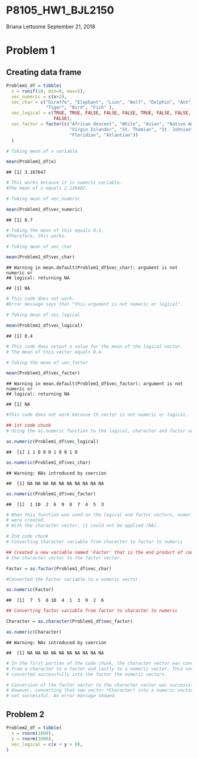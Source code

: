 P8105\_HW1\_BJL2150
================
Briana Lettsome
September 21, 2018

Problem 1
=========

Creating data frame
-------------------

``` r
Problem1_df = tibble(
  x = runif(10, min=0, max=5), 
  vec_numeric = c(x>2),
  vec_char = c("Giraffe", "Elephant", "Lion", "Wolf", "Dolphin", "Ant", "Dog", 
               "Tiger", "Bird", "Fish" ),
  vec_logical = c(TRUE, TRUE, FALSE, FALSE, FALSE, TRUE, FALSE, FALSE, TRUE, 
                  FALSE),
  vec_factor = factor(c("African descent", "White", "Asian", "Native American", 
                        "Virgin Islander", "St. Thomian", "St. Johnian", "Crucian", 
                        "Floridian", "Atlantian"))
  )
```

``` r
# Taking mean of x variable

mean(Problem1_df$x)
```

    ## [1] 3.187647

``` r
# This works because it is numeric variable. 
#The mean of x equals 2.136482.
```

``` r
# Taking mean of vec_numeric

mean(Problem1_df$vec_numeric)
```

    ## [1] 0.7

``` r
# Taking the mean of this equals 0.3. 
#Therefore, this works.
```

``` r
# Taking mean of vec_char

mean(Problem1_df$vec_char)
```

    ## Warning in mean.default(Problem1_df$vec_char): argument is not numeric or
    ## logical: returning NA

    ## [1] NA

``` r
# This code does not work. 
#Error message says that "this argument is not numeric or logical".
```

``` r
# Taking mean of vec_logical

mean(Problem1_df$vec_logical)
```

    ## [1] 0.4

``` r
# This code does output a value for the mean of the logical vector.
# The mean of this vector equals 0.4.
```

``` r
# Taking the mean of vec_factor

mean(Problem1_df$vec_factor)
```

    ## Warning in mean.default(Problem1_df$vec_factor): argument is not numeric or
    ## logical: returning NA

    ## [1] NA

``` r
#This code does not work becasue th vector is not numeric or logical.
```

``` r
## 1st code chunk
# Using the as.numeric function to the logical, character and factor vectors.

as.numeric(Problem1_df$vec_logical)
```

    ##  [1] 1 1 0 0 0 1 0 0 1 0

``` r
as.numeric(Problem1_df$vec_char)
```

    ## Warning: NAs introduced by coercion

    ##  [1] NA NA NA NA NA NA NA NA NA NA

``` r
as.numeric(Problem1_df$vec_factor)
```

    ##  [1]  1 10  2  6  9  8  7  4  5  3

``` r
# When this function was used on the logical and factor vectors, numeric values
# were created.
# With the character vector, it could not be applied (NA).
```

``` r
# 2nd code chunk
# Converting character variable from character to factor to numeric

## Created a new variable named 'Factor' that is the end product of converting
# the character vector to the factor vector.

Factor = as.factor(Problem1_df$vec_char)

#Converted the Factor variable to a numeric vector.

as.numeric(Factor)
```

    ##  [1]  7  5  8 10  4  1  3  9  2  6

``` r
## Converting factor variable from factor to character to numeric

Character = as.character(Problem1_df$vec_factor)

as.numeric(Character)
```

    ## Warning: NAs introduced by coercion

    ##  [1] NA NA NA NA NA NA NA NA NA NA

``` r
# In the first portion of the code chunk, the character vector was converted
# from a character to a factor and lastly to a numeric vector. This vector was
# converted successfully into the factor the numeric vectors. 

# Conversion of the factor vector to the character vector was successsful. 
# However, converting that new vector *Character) into a numeric vector was
# not successful. An error message showed.
```

Problem 2
---------

``` r
Problem2_df = tibble(
  x = rnorm(1000),
  y = rnorm(1000),
  vec_logical = c(x + y > 0),
)
```
